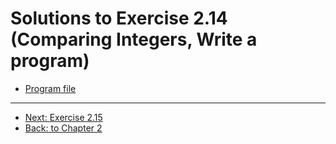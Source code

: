 # Solutions to Exercise 2.14 (Comparing Integers, Write a program)

-   [Program file](e02_14.cpp)

---

-   [Next: Exercise 2.15](02_15.md)
-   [Back: to Chapter 2](README.md)
